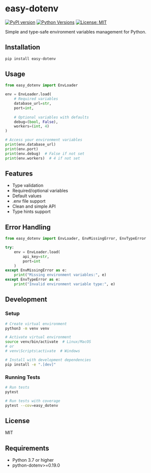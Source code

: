 # easy-dotenv

[![PyPI version](https://badge.fury.io/py/easy-dotenv.svg)](https://badge.fury.io/py/easy-dotenv)
[![Python Versions](https://img.shields.io/pypi/pyversions/easy-dotenv.svg)](https://pypi.org/project/easy-dotenv/)
[![License: MIT](https://img.shields.io/badge/License-MIT-yellow.svg)](https://opensource.org/licenses/MIT)

Simple and type-safe environment variables management for Python.

## Installation

```bash
pip install easy-dotenv
```

## Usage

```python
from easy_dotenv import EnvLoader

env = EnvLoader.load(
    # Required variables
    database_url=str,
    port=int,
    
    # Optional variables with defaults
    debug=(bool, False),
    workers=(int, 4)
)

# Access your environment variables
print(env.database_url)
print(env.port)
print(env.debug)  # False if not set
print(env.workers)  # 4 if not set
```

## Features

- Type validation
- Required/optional variables
- Default values
- .env file support
- Clean and simple API
- Type hints support

## Error Handling

```python
from easy_dotenv import EnvLoader, EnvMissingError, EnvTypeError

try:
    env = EnvLoader.load(
        api_key=str,
        port=int
    )
except EnvMissingError as e:
    print("Missing environment variables:", e)
except EnvTypeError as e:
    print("Invalid environment variable type:", e)
```

## Development

### Setup

```bash
# Create virtual environment
python3 -m venv venv

# Activate virtual environment
source venv/bin/activate  # Linux/MacOS
# or
# venv\Scripts\activate  # Windows

# Install with development dependencies
pip install -e ".[dev]"
```

### Running Tests

```bash
# Run tests
pytest

# Run tests with coverage
pytest --cov=easy_dotenv
```

## License

MIT

## Requirements

- Python 3.7 or higher
- python-dotenv>=0.19.0